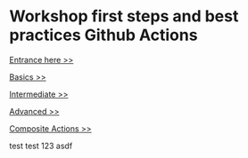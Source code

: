 # Workshop first steps and best practices Github Actions

[Entrance here >>](./0_basics_cicd.md)

[Basics >>](./1_basic_github_actions.md)

[Intermediate >>](./2_intermediate_github_actions.md)

[Advanced >>](./3_advanced_github_actions.md)

[Composite Actions >>](./4_composite_actions.md)

test test 123
asdf